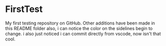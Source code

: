 # FirstTest

My first testing repository on GitHub.
Other additions have been made in this README folder
also, i can notice the color on the sidelines begin to change.
i also just noticed i can commit directly from vscode, now isn't that cool.
